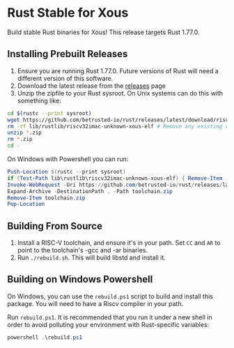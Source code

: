# Rust Stable for Xous

Build stable Rust binaries for Xous! This release targets Rust 1.77.0.

## Installing Prebuilt Releases

1. Ensure you are running Rust 1.77.0. Future versions of Rust will need a different version of this software.
2. Download the latest release from the [releases](https://github.com/betrusted-io/rust/releases/latest) page
3. Unzip the zipfile to your Rust sysroot. On Unix systems can do this with something like:
```sh
cd $(rustc --print sysroot)
wget https://github.com/betrusted-io/rust/releases/latest/download/riscv32imac-unknown-xous_1.77.0.zip
rm -rf lib/rustlib/riscv32imac-unknown-xous-elf # Remove any existing version
unzip *.zip
rm *.zip
cd -
```

On Windows with Powershell you can run:

```powershell
Push-Location $(rustc --print sysroot)
if (Test-Path lib\rustlib\riscv32imac-unknown-xous-elf) { Remove-Item -Recurse -Force lib\rustlib\riscv32imac-unknown-xous-elf }
Invoke-WebRequest -Uri https://github.com/betrusted-io/rust/releases/latest/download/riscv32imac-unknown-xous_1.77.0.zip -Outfile toolchain.zip
Expand-Archive -DestinationPath . -Path toolchain.zip
Remove-Item toolchain.zip
Pop-Location
```

## Building From Source

1. Install a RISC-V toolchain, and ensure it's in your path. Set `CC` and `AR` to point to the toolchain's -gcc and -ar binaries.
2. Run `./rebuild.sh`. This will build libstd and install it.

## Building on Windows Powershell

On Windows, you can use the `rebuild.ps1` script to build and install this package. You will need
to have a Riscv compiler in your path.

Run `rebuild.ps1`. It is recommended that you run it under a new shell in order to avoid polluting your environment with Rust-specific variables:

```powershell
powershell .\rebuild.ps1
```
